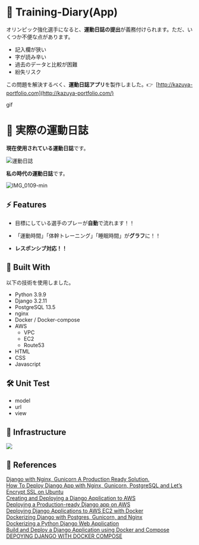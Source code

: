 # 📱 Training-Diary(App) 

オリンピック強化選手になると、**運動日誌の提出**が義務付けられます。ただ、いくつか不便な点があります。
- 記入欄が狭い
- 字が読み辛い
- 過去のデータと比較が困難
- 紛失リスク


この問題を解決するべく、**運動日誌アプリ**を製作しました。:point_right:  &nbsp;[http://kazuya-portfolio.com](http://kazuya-portfolio.com/)

gif

#   :page_facing_up: 実際の運動日誌
 **現在使用されている運動日誌**です。

![運動日誌](https://1.bp.blogspot.com/-3FZ1k9yqBpY/YSsJhBkrKUI/AAAAAAAALX4/kooOBy9ikyQItw8BJdA0jqLyMMAiCnTRgCLcBGAsYHQ/s1754/Jr.%25E6%2597%25A5%25E8%25AA%258C%2B%25E8%25A1%25A8.jpg)

**私の時代の運動日誌**です。

![IMG_0109-min](https://user-images.githubusercontent.com/87218628/150491732-94782151-2c42-497f-b475-69f65a2287dd.JPG)


##  ⚡️ Features  
- 目標にしている選手のプレーが**自動**で流れます！！


- 「運動時間」「体幹トレーニング」「睡眠時間」が**グラフ**に！！



- **レスポンシブ対応！！**



## 🎨 Built With  
以下の技術を使用しました。
- Python 3.9.9
- Django 3.2.11
- PostgreSQL 13.5
- nginx
- Docker / Docker-compose
- AWS
  - VPC
  - EC2
  - Route53
- HTML
- CSS
- Javascript

## 🛠 Unit Test 
- model 
- url
- view


## :trident: Infrastructure
![](https://user-images.githubusercontent.com/87218628/145961368-510f1b40-7187-4271-9bb2-2fadcbd43c84.jpg)


## 📖 References  
[Django with Nginx, Gunicorn A Production Ready Solution.](https://medium.com/analytics-vidhya/dajngo-with-nginx-gunicorn-aaf8431dc9e0)  
[How To Deploy Django App with Nginx, Gunicorn, PostgreSQL and Let’s Encrypt SSL on Ubuntu](https://djangocentral.com/deploy-django-with-nginx-gunicorn-postgresql-and-lets-encrypt-ssl-on-ubuntu/)  
[Creating and Deploying a Django Application to AWS](https://www.pulumi.com/blog/deploying-a-django-application-to-aws/)  
[Deploying a Production-ready Django app on AWS](https://dev.to/rmiyazaki6499/deploying-a-production-ready-django-app-on-aws-1pk3)  
[Deploying Django Applications to AWS EC2 with Docker](https://stackabuse.com/deploying-django-applications-to-aws-ec2-with-docker/)  
[Dockerizing Django with Postgres, Gunicorn, and Nginx](https://testdriven.io/blog/dockerizing-django-with-postgres-gunicorn-and-nginx/)  
[Dockerizing a Python Django Web Application](https://semaphoreci.com/community/tutorials/dockerizing-a-python-django-web-application)  
[Build and Deploy a Django Application using Docker and Compose](https://levelup.gitconnected.com/build-and-deploy-a-django-application-using-docker-and-compose-9bf0d8dc5ebb)  
[DEPOYING DJANGO WITH DOCKER COMPOSE](https://londonappdeveloper.com/deploying-django-with-docker-compose/)


